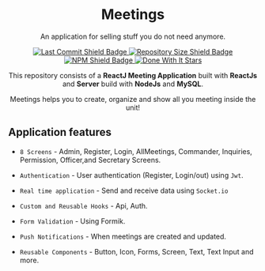 <p align="center">
    <h1 align="center"> Meetings </h1>
</p>
<p align="center">
    An application for selling stuff you do not need anymore.
</p>

<p align="center">
    <a href="https://github.com/MohamedEsssam/DoneWithIt">
        <img src="https://img.shields.io/github/last-commit/MohamedEsssam/meetings" alt="Last Commit Shield Badge"/>
    </a>
    <a href="https://github.com/MohamedEsssam/DoneWithIt/archive/master.zip">
        <img src="https://img.shields.io/github/repo-size/MohamedEsssam/meetings" alt="Repository Size Shield Badge"/>
    </a>
    <a href="https://www.npmjs.com/package/npm">
        <img src="https://img.shields.io/npm/v/npm" alt="NPM Shield Badge"/>
    </a>
    <a href="https://github.com/MohamedEsssam/DoneWithIt/stargazers">
        <img src="https://img.shields.io/github/stars/MohamedEsssam/meetigs?style=social" alt="Done With It Stars" >
    </a>
</p>
<p align="center">
    This repository consists of a <strong>ReactJ Meeting Application</strong> built with <strong>ReactJs</strong> and <strong>Server</Strong> build with <strong>NodeJs</strong> and <strong>MySQL</strong>.
</p>

<p align="center">
    Meetings helps you to create, organize and show all you meeting inside the unit!
</p>

## Application features

* `8 Screens` - Admin, Register, Login, AllMeetings, Commander, Inquiries, Permission, Officer,and Secretary Screens.

* `Authentication` - User authentication (Register, Login/out) using `Jwt`.

* `Real time application` - Send and receive data using `Socket.io`

* `Custom and Reusable Hooks` - Api, Auth.

* `Form Validation` - Using Formik.

* `Push Notifications` - When meetings are created and updated.

* `Reusable Components` - Button, Icon, Forms, Screen, Text, Text Input and more.
